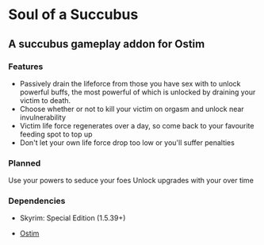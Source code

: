 # Soul of a Succubus
## A succubus gameplay addon for Ostim

### Features
- Passively drain the lifeforce from those you have sex with to unlock powerful buffs, the most powerful of which is unlocked by draining your victim to death.
- Choose whether or not to kill your victim on orgasm and unlock near invulnerability
- Victim life force regenerates over a day, so come back to your favourite feeding spot to top up
- Don't let your own life force drop too low or you'll suffer penalties

### Planned

Use your powers to seduce your foes
Unlock upgrades with your over time

### Dependencies

* Skyrim: Special Edition (1.5.39+)


* [Ostim](https://github.com/Sairion350/OStim)
